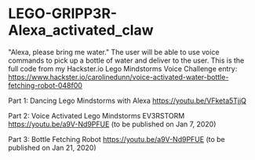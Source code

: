 # LEGO-GRIPP3R-Alexa_activated_claw
"Alexa, please bring me water." The user will be able to use voice commands to pick up a bottle of water and deliver to the user.
This is the full code from my Hackster.io Lego Mindstorms Voice Challenge entry: https://www.hackster.io/carolinedunn/voice-activated-water-bottle-fetching-robot-048f00

Part 1: Dancing Lego Mindstorms with Alexa
https://youtu.be/VFketa5TjjQ

Part 2: Voice Activated Lego Mindstorms EV3RSTORM
https://youtu.be/a9V-Nd9PFUE (to be published on Jan 7, 2020)

Part 3: Bottle Fetching Robot
https://youtu.be/a9V-Nd9PFUE (to be published on Jan 21, 2020)
